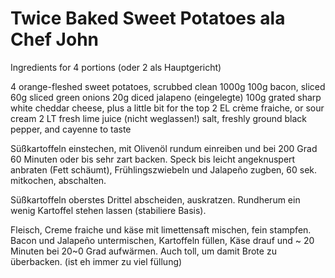 ﻿ Twice Baked Sweet Potatoes ala Chef John
 ========================================
 Ingredients for 4 portions (oder 2 als Hauptgericht)

4 orange-fleshed sweet potatoes, scrubbed clean 1000g
100g  bacon, sliced
60g sliced green onions
20g diced jalapeno (eingelegte)
100g  grated sharp white cheddar cheese, plus a little bit for the top
2 EL crème fraiche, or sour cream 
2 LT fresh lime juice (nicht weglassen!)
salt, freshly ground black pepper, and cayenne to taste

Süßkartoffeln einstechen, mit Olivenöl rundum einreiben und bei 200 Grad 60 Minuten oder bis sehr zart backen. Speck bis leicht angeknuspert anbraten (Fett schäumt), Frühlingszwiebeln und Jalapeño zugben, 60 sek. mitkochen, abschalten.

Süßkartoffeln oberstes Drittel abscheiden, auskratzen. Rundherum ein wenig Kartoffel stehen lassen (stabiliere Basis).

Fleisch, Creme fraiche und käse mit limettensaft mischen, fein stampfen. Bacon und Jalapeño untermischen, Kartoffeln füllen, Käse drauf und ~ 20 Minuten bei 20~0 Grad aufwärmen.
Auch toll, um damit Brote zu überbacken. (ist eh immer zu viel füllung)
